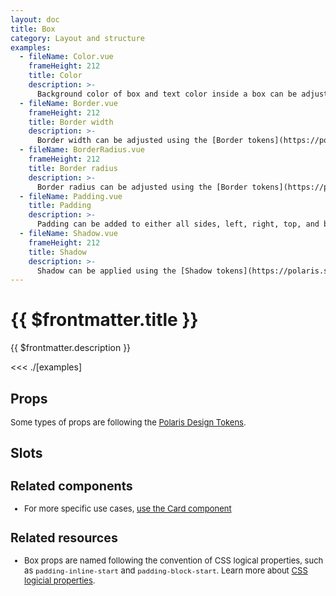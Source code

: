 ```yaml
---
layout: doc
title: Box
category: Layout and structure
examples:
  - fileName: Color.vue
    frameHeight: 212
    title: Color
    description: >-
      Background color of box and text color inside a box can be adjusted using the [Color tokens](https://polaris.shopify.com/tokens/color).
  - fileName: Border.vue
    frameHeight: 212
    title: Border width
    description: >-
      Border width can be adjusted using the [Border tokens](https://polaris.shopify.com/tokens/border), and a subset of tokens allows different types of border.
  - fileName: BorderRadius.vue
    frameHeight: 212
    title: Border radius
    description: >-
      Border radius can be adjusted using the [Border tokens](https://polaris.shopify.com/tokens/border).
  - fileName: Padding.vue
    title: Padding
    description: >-
      Padding can be added to either all sides, left, right, top, and bottom, using the [Space tokens](https://polaris.shopify.com/tokens/space). The `padding` prop supports responsive spacing with the [Breakpoints tokens](https://polaris.shopify.com/tokens/breakpoints).
  - fileName: Shadow.vue
    frameHeight: 212
    title: Shadow
    description: >-
      Shadow can be applied using the [Shadow tokens](https://polaris.shopify.com/tokens/shadow).
---
```


# {{ $frontmatter.title }}

<Lede>

{{ $frontmatter.description }}

</Lede>

<Examples>

<<< ./[examples]

</Examples>

## Props

<div style="font-size: 0.8125rem">

Some types of props are following the [Polaris Design Tokens](https://polaris.shopify.com/tokens).

</div>

<PropsTable />

## Slots

<SlotsTable />

<div style="font-size: 0.8125rem">

## Related components

- For more specific use cases, [use the Card component](/components/Card)

## Related resources

- Box props are named following the convention of CSS logical properties, such as `padding-inline-start` and `padding-block-start`. Learn more about [CSS logicial properties](https://developer.mozilla.org/en-US/docs/Web/CSS/CSS_Logical_Properties).

</div>
